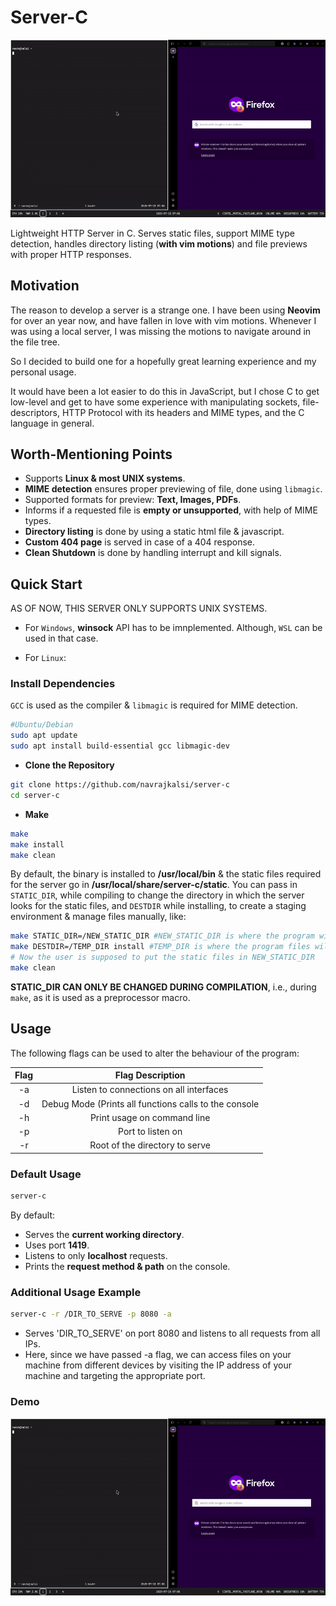 # Server-C

![Server Demo](./media/demo.gif)

Lightweight HTTP Server in C.
Serves static files, support MIME type detection, handles directory listing (__with vim motions__) and file previews with proper HTTP responses.

## Motivation

The reason to develop a server is a strange one.
I have been using __Neovim__ for over an year now, and have fallen in love with vim motions.
Whenever I was using a local server, I was missing the motions to navigate around in the file tree.

So I decided to build one for a hopefully great learning experience and my personal usage.

It would have been a lot easier to do this in JavaScript, but I chose C to get low-level and
get to have some experience with manipulating sockets, file-descriptors, HTTP Protocol with its headers
and MIME types, and the C language in general.

## Worth-Mentioning Points
* Supports __Linux & most UNIX systems__.
* __MIME detection__ ensures proper previewing of file, done using `libmagic`.
* Supported formats for preview: __Text, Images, PDFs__.
* Informs if a requested file is __empty or unsupported__, with help of MIME types.
* __Directory listing__ is done by using a static html file & javascript.
* __Custom 404 page__ is served in case of a 404 response.
* __Clean Shutdown__ is done by handling interrupt and kill signals.

## Quick Start

AS OF NOW, THIS SERVER ONLY SUPPORTS UNIX SYSTEMS.

* For `Windows`, __winsock__ API has to be imnplemented. Although, `WSL` can be used in that case.

* For `Linux`:

### Install Dependencies

`GCC` is used as the compiler & `libmagic` is required for MIME detection.
```bash
#Ubuntu/Debian
sudo apt update
sudo apt install build-essential gcc libmagic-dev
```

* __Clone the Repository__
``` bash
git clone https://github.com/navrajkalsi/server-c
cd server-c
```
* __Make__
```bash
make
make install
make clean
```
By default, the binary is installed to __/usr/local/bin__ & the static files required for the
server go in __/usr/local/share/server-c/static__.
You can pass in `STATIC_DIR`, while compiling to change the directory in which the server looks for the static files,
 and `DESTDIR` while installing, to create a staging environment & manage files manually, like:
```bash
make STATIC_DIR=/NEW_STATIC_DIR #NEW_STATIC_DIR is where the program will look for the static files
make DESTDIR=/TEMP_DIR install #TEMP_DIR is where the program files will be installed now (binary & static files)
# Now the user is supposed to put the static files in NEW_STATIC_DIR
make clean
```
__STATIC_DIR CAN ONLY BE CHANGED DURING COMPILATION__, i.e., during `make`, as it is used as a preprocessor macro.

## Usage

The following flags can be used to alter the behaviour of the program:

| __Flag__ | __Flag Description__|
|:----:|:---------------:|
|-a| Listen to connections on all interfaces |
|-d| Debug Mode (Prints all functions calls to the console |
|-h| Print usage on command line |
|-p| Port to listen on |
|-r| Root of the directory to serve |

### Default Usage
```bash
server-c
```
By default:
* Serves the __current working directory__.
* Uses port __1419__.
* Listens to only __localhost__ requests.
* Prints the __request method & path__ on the console.

### Additional Usage Example
```bash
server-c -r /DIR_TO_SERVE -p 8080 -a
```
* Serves 'DIR_TO_SERVE' on port 8080 and listens to all requests from all IPs.
* Here, since we have passed -a flag, we can access files on your machine from different devices by visiting the IP address of your machine and targeting the appropriate port.

### Demo
![Server Demo](./media/demo.gif)
